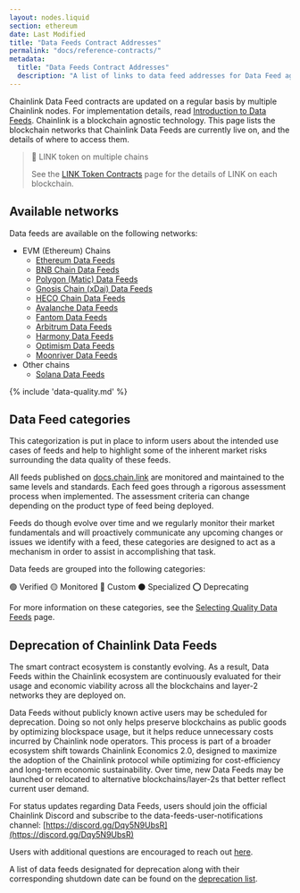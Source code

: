 ```yaml
---
layout: nodes.liquid
section: ethereum
date: Last Modified
title: "Data Feeds Contract Addresses"
permalink: "docs/reference-contracts/"
metadata:
  title: "Data Feeds Contract Addresses"
  description: "A list of links to data feed addresses for Data Feed aggregator contracts on supported networks."
---
```


Chainlink Data Feed contracts are updated on a regular basis by multiple Chainlink nodes. For implementation details, read [Introduction to Data Feeds](../using-chainlink-reference-contracts/). Chainlink is a blockchain agnostic technology. This page lists the blockchain networks that Chainlink Data Feeds are currently live on, and the details of where to access them.

> 📘 LINK token on multiple chains
>
> See the [LINK Token Contracts](../link-token-contracts/) page for the details of LINK on each blockchain.

## Available networks

Data feeds are available on the following networks:

- EVM (Ethereum) Chains
  - [Ethereum Data Feeds](../ethereum-addresses/)
  - [BNB Chain Data Feeds](../bnb-chain-addresses/)
  - [Polygon (Matic) Data Feeds](../matic-addresses/)
  - [Gnosis Chain (xDai) Data Feeds](../data-feeds-gnosis-chain/)
  - [HECO Chain Data Feeds](../huobi-eco-chain-price-feeds/)
  - [Avalanche Data Feeds](../avalanche-price-feeds/)
  - [Fantom Data Feeds](../fantom-price-feeds/)
  - [Arbitrum Data Feeds](../arbitrum-price-feeds/)
  - [Harmony Data Feeds](../harmony-price-feeds/)
  - [Optimism Data Feeds](../optimism-price-feeds/)
  - [Moonriver Data Feeds](../data-feeds-moonriver/)
- Other chains
  - [Solana Data Feeds](/docs/solana/data-feeds-solana/)

{% include 'data-quality.md' %}

## Data Feed categories

This categorization is put in place to inform users about the intended use cases of feeds and help to highlight some of the inherent market risks surrounding the data quality of these feeds.

All feeds published on [docs.chain.link](http://docs.chain.link) are monitored and maintained to the same levels and standards. Each feed goes through a rigorous assessment process when implemented. The assessment criteria can change depending on the product type of feed being deployed.

Feeds do though evolve over time and we regularly monitor their market fundamentals and will proactively communicate any upcoming changes or issues we identify with a feed, these categories are designed to act as a mechanism in order to assist in accomplishing that task.

Data feeds are grouped into the following categories:

🟢 Verified
🟡 Monitored
🔵 Custom
⚫ Specialized
⭕ Deprecating

For more information on these categories, see the [Selecting Quality Data Feeds](/docs/selecting-data-feeds/#data-feed-categories) page.

## Deprecation of Chainlink Data Feeds

The smart contract ecosystem is constantly evolving. As a result, Data Feeds within the Chainlink ecosystem are continuously evaluated for their usage and economic viability across all the blockchains and layer-2 networks they are deployed on.

Data Feeds without publicly known active users may be scheduled for deprecation. Doing so not only helps preserve blockchains as public goods by optimizing blockspace usage, but it helps reduce unnecessary costs incurred by Chainlink node operators. This process is part of a broader ecosystem shift towards Chainlink Economics 2.0, designed to maximize the adoption of the Chainlink protocol while optimizing for cost-efficiency and long-term economic sustainability. Over time, new Data Feeds may be launched or relocated to alternative blockchains/layer-2s that better reflect current user demand.

For status updates regarding Data Feeds, users should join the official Chainlink Discord and subscribe to the data-feeds-user-notifications channel: [https://discord.gg/Dqy5N9UbsR](https://discord.gg/Dqy5N9UbsR)

Users with additional questions are encouraged to reach out [here](https://chainlinkcommunity.typeform.com/s/dataFeedQs).

A list of data feeds designated for deprecation along with their corresponding shutdown date can be found on the [deprecation list](/docs/deprecating-feeds/).
